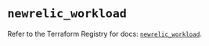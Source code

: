 # `newrelic_workload`

Refer to the Terraform Registry for docs: [`newrelic_workload`](https://registry.terraform.io/providers/newrelic/newrelic/3.65.0/docs/resources/workload).
